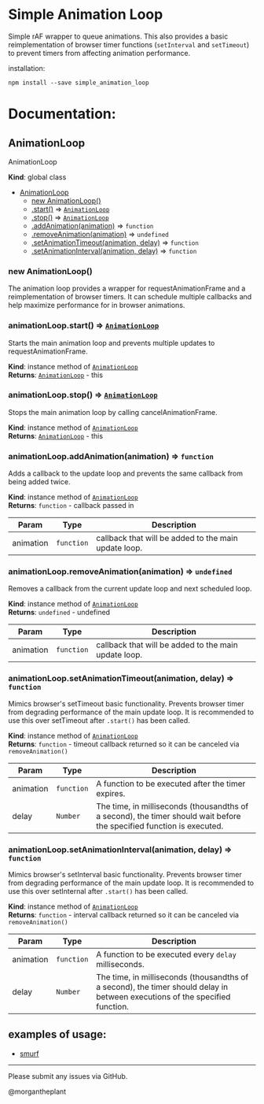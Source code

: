# Simple Animation Loop
Simple rAF wrapper to queue animations. This also provides a basic reimplementation of browser timer functions (`setInterval` and `setTimeout`) to prevent timers from affecting animation performance. 

installation:
```
npm install --save simple_animation_loop
```




# Documentation:

<a name="AnimationLoop"></a>

## AnimationLoop
AnimationLoop

**Kind**: global class  

* [AnimationLoop](#AnimationLoop)
    * [new AnimationLoop()](#new_AnimationLoop_new)
    * [.start()](#AnimationLoop+start) ⇒ <code>[AnimationLoop](#AnimationLoop)</code>
    * [.stop()](#AnimationLoop+stop) ⇒ <code>[AnimationLoop](#AnimationLoop)</code>
    * [.addAnimation(animation)](#AnimationLoop+addAnimation) ⇒ <code>function</code>
    * [.removeAnimation(animation)](#AnimationLoop+removeAnimation) ⇒ <code>undefined</code>
    * [.setAnimationTimeout(animation, delay)](#AnimationLoop+setAnimationTimeout) ⇒ <code>function</code>
    * [.setAnimationInterval(animation, delay)](#AnimationLoop+setAnimationInterval) ⇒ <code>function</code>

<a name="new_AnimationLoop_new"></a>

### new AnimationLoop()
The animation loop provides a wrapper for requestAnimationFrame and a
reimplementation of browser timers. It can schedule multiple callbacks
and help maximize performance for in browser animations.

<a name="AnimationLoop+start"></a>

### animationLoop.start() ⇒ <code>[AnimationLoop](#AnimationLoop)</code>
Starts the main animation loop and prevents multiple updates to 
requestAnimationFrame.

**Kind**: instance method of <code>[AnimationLoop](#AnimationLoop)</code>  
**Returns**: <code>[AnimationLoop](#AnimationLoop)</code> - this  
<a name="AnimationLoop+stop"></a>

### animationLoop.stop() ⇒ <code>[AnimationLoop](#AnimationLoop)</code>
Stops the main animation loop by calling cancelAnimationFrame.

**Kind**: instance method of <code>[AnimationLoop](#AnimationLoop)</code>  
**Returns**: <code>[AnimationLoop](#AnimationLoop)</code> - this  
<a name="AnimationLoop+addAnimation"></a>

### animationLoop.addAnimation(animation) ⇒ <code>function</code>
Adds a callback to the update loop and prevents the same callback from being 
added twice.

**Kind**: instance method of <code>[AnimationLoop](#AnimationLoop)</code>  
**Returns**: <code>function</code> - callback passed in  

| Param | Type | Description |
| --- | --- | --- |
| animation | <code>function</code> | callback that will be added to the main update loop. |

<a name="AnimationLoop+removeAnimation"></a>

### animationLoop.removeAnimation(animation) ⇒ <code>undefined</code>
Removes a callback from the current update loop and next scheduled loop.

**Kind**: instance method of <code>[AnimationLoop](#AnimationLoop)</code>  
**Returns**: <code>undefined</code> - undefined  

| Param | Type | Description |
| --- | --- | --- |
| animation | <code>function</code> | callback that will be added to the main update loop. |

<a name="AnimationLoop+setAnimationTimeout"></a>

### animationLoop.setAnimationTimeout(animation, delay) ⇒ <code>function</code>
Mimics browser's setTimeout basic functionality. Prevents browser timer from 
degrading performance of the main update loop. It is recommended to use this over
setTimeout after `.start()` has been called.

**Kind**: instance method of <code>[AnimationLoop](#AnimationLoop)</code>  
**Returns**: <code>function</code> - timeout callback returned so it can be canceled via `removeAnimation()`  

| Param | Type | Description |
| --- | --- | --- |
| animation | <code>function</code> | A function to be executed after the timer expires. |
| delay | <code>Number</code> | The time, in milliseconds (thousandths of a second), the timer  should wait before the specified function is executed. |

<a name="AnimationLoop+setAnimationInterval"></a>

### animationLoop.setAnimationInterval(animation, delay) ⇒ <code>function</code>
Mimics browser's setInterval basic functionality. Prevents browser timer from 
degrading performance of the main update loop. It is recommended to use this over
setInternal after `.start()` has been called.

**Kind**: instance method of <code>[AnimationLoop](#AnimationLoop)</code>  
**Returns**: <code>function</code> - interval callback returned so it can be canceled via `removeAnimation()`  

| Param | Type | Description |
| --- | --- | --- |
| animation | <code>function</code> | A function to be executed every `delay` milliseconds. |
| delay | <code>Number</code> | The time, in milliseconds (thousandths of a second), the timer  should delay in between executions of the specified function. |


## examples of usage:

 - [smurf](https://github.com/Morgantheplant/smurf)

<hr />

Please submit any issues via GitHub.

@morgantheplant